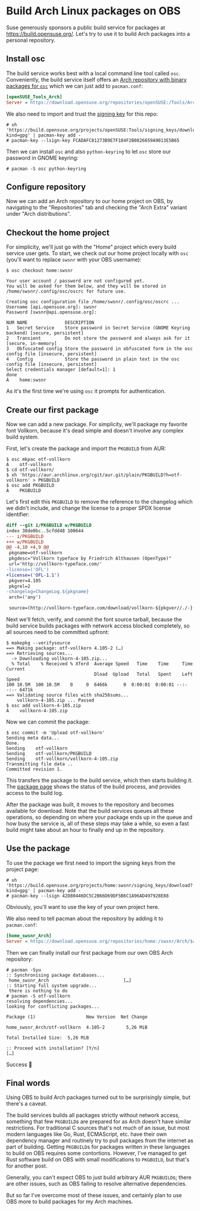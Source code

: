 # Build Arch Linux packages on OBS

Suse generously sponsors a public build service for packages at <https://build.opensuse.org/>.
Let's try to use it to build Arch packages into a personal repository.

<!--more-->

## Install osc

The build service works best with a local command line tool called `osc`.
Conveniently, the build service itself offers an [Arch repository with binary packages for `osc`][1] which we can just add to `pacman.conf`:

```ini
[openSUSE_Tools_Arch]
Server = https://download.opensuse.org/repositories/openSUSE:/Tools/Arch/$arch/
```

We also need to import and trust the [signing key][2] for this repo:

```console
# xh 'https://build.opensuse.org/projects/openSUSE:Tools/signing_keys/download?kind=gpg' | pacman-key add -
# pacman-key --lsign-key FCADAFC81273B9E7F184F2B0826659A9013E5B65
```

Then we can install `osc` and also `python-keyring` to let `osc` store our password in GNOME keyring:

```console
# pacman -S osc python-keyring
```

## Configure repository

Now we can add an Arch repository to our home project on OBS, by navigating to the "Repositories" tab and checking the "Arch Extra" variant under "Arch distributions".

## Checkout the home project

For simplicity, we'll just go with the "Home" project which every build service user gets.
To start, we check out our home project locally with `osc` (you'll want to replace `swsnr` with your OBS username):

```console
$ osc checkout home:swsnr

Your user account / password are not configured yet.
You will be asked for them below, and they will be stored in
/home/swsnr/.config/osc/oscrc for future use.

Creating osc configuration file /home/swsnr/.config/osc/oscrc ...
Username [api.opensuse.org]: swsnr
Password [swsnr@api.opensuse.org]:

NUM NAME              DESCRIPTION
1   Secret Service    Store password in Secret Service (GNOME Keyring backend) [secure, persistent]
2   Transient         Do not store the password and always ask for it [secure, in-memory]
3   Obfuscated config Store the password in obfuscated form in the osc config file [insecure, persistent]
4   Config            Store the password in plain text in the osc config file [insecure, persistent]
Select credentials manager [default=1]: 1
done
A    home:swsnr
```

As it's the first time we're using `osc` it prompts for authentication.

## Create our first package

Now we can add a new package.
For simplicity, we'll package my favorite font Vollkorn, because it's dead simple and doesn't involve any complex build system.

First, let's create the package and import the `PKGBUILD` from AUR:

```console
$ osc mkpac otf-vollkorn
A    otf-vollkorn
$ cd otf-vollkorn/
$ xh 'https://aur.archlinux.org/cgit/aur.git/plain/PKGBUILD?h=otf-vollkorn' > PKGBUILD
$ osc add PKGBUILD
A    PKGBUILD
```

Let's first edit this `PKGBUILD` to remove the reference to the changelog which we didn't include, and change the license to a proper SPDX license identifier:

```diff
diff --git i/PKGBUILD w/PKGBUILD
index 38de0bc..5cfdd48 100644
--- i/PKGBUILD
+++ w/PKGBUILD
@@ -4,10 +4,9 @@
 pkgname=otf-vollkorn
 pkgdesc="Vollkorn typeface by Friedrich Althausen (OpenType)"
 url='http://vollkorn-typeface.com/'
-license=('OFL')
+license=('OFL-1.1')
 pkgver=4.105
 pkgrel=2
-changelog=ChangeLog.${pkgname}
 arch=('any')

 source=(http://vollkorn-typeface.com/download/vollkorn-${pkgver//./-}.zip)
```

Next we'll fetch, verify, and commit the font source tarball, because the build service builds packages with network access blocked completely, so all sources need to be committed upfront:

```console
$ makepkg --verifysource
==> Making package: otf-vollkorn 4.105-2 (…)
==> Retrieving sources...
  -> Downloading vollkorn-4-105.zip...
  % Total    % Received % Xferd  Average Speed   Time    Time     Time  Current
                                 Dload  Upload   Total   Spent    Left  Speed
100 10.5M  100 10.5M    0     0  6466k      0  0:00:01  0:00:01 --:--:-- 6471k
==> Validating source files with sha256sums...
    vollkorn-4-105.zip ... Passed
$ osc add vollkorn-4-105.zip
A    vollkorn-4-105.zip
```

Now we can commit the package:

```console
$ osc commit -m 'Upload otf-vollkorn'
Sending meta data...
Done.
Sending    otf-vollkorn
Sending    otf-vollkorn/PKGBUILD
Sending    otf-vollkorn/vollkorn-4-105.zip
Transmitting file data ..
Committed revision 1.
```

This transfers the package to the build service, which then starts building it.
The [package page][3] shows the status of the build process, and provides access to the build log.

After the package was built, it moves to the repository and becomes available for download.
Note that the build services queues all these operations, so depending on where your package ends up in the queue and how busy the service is, all of these steps may take a while, so even a fast build might take about an hour to finally end up in the repository.

## Use the package

To use the package we first need to import the signing keys from the project page:

```console
# xh 'https://build.opensuse.org/projects/home:swsnr/signing_keys/download?kind=gpg' | pacman-key add -
# pacman-key --lsign 42D80446DC5C2B66D69DF5B6C1A96AD497928E88
```

Obviously, you'll want to use the key of your own project here.

We also need to tell pacman about the repository by adding it to `pacman.conf`:

```ini
[home_swsnr_Arch]
Server = https://download.opensuse.org/repositories/home:/swsnr/Arch/$arch/
```

Then we can finally install our first package from our own OBS Arch repository:

```console
# pacman -Syu
:: Synchronising package databases...
 home_swsnr_Arch                            […]
:: Starting full system upgrade...
 there is nothing to do
# pacman -S otf-vollkorn
resolving dependencies...
looking for conflicting packages...

Package (1)                   New Version  Net Change

home_swsnr_Arch/otf-vollkorn  4.105-2        5,26 MiB

Total Installed Size:  5,26 MiB

:: Proceed with installation? [Y/n]
[…]
```

Success 🎉

## Final words

Using OBS to build Arch packages turned out to be surprisingly simple, but there's a caveat.

The build services builds all packages strictly without network access, something that few `PKGBUILD`s are prepared for as Arch doesn't have similar restrictions.
For traditional C sources that's not much of an issue, but most modern languages like Go, Rust, ECMAScript, etc. have their own dependency manager and routinely try to pull packages from the internet as part of building.
Getting `PKGBUILD`s for packages written in these languages to build on OBS requires some contortions.  However, I've managed to get Rust software build on OBS with small modifications to `PKGBUILD`, but that's for another post.

Generally, you can't expect OBS to just build arbitrary AUR `PKGBUILD`s; there are other issues, such as OBS failing to resolve alternative dependencies.

But so far I've overcome most of these issues, and certainly plan to use OBS more to build packages for my Arch machines.

[1]: https://build.opensuse.org/project/repository_state/openSUSE:Tools/Arch
[2]: https://build.opensuse.org/projects/openSUSE:Tools/signing_keys
[3]: https://build.opensuse.org/package/show/home:swsnr/otf-vollkorn
